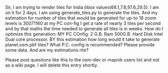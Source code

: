 Sir, I am trying to render tiles for India bbox values(68.1,7.8,97.6,29.5). I am on it for 2 days. I am using generate_tiles.py to generate the tiles. And my estimation for number of tiles that would be generated for up-to 18 zoom levels is  30071160 at my PC con-fig I get a rate of nearly 3 tiles per second and by that maths the time needed to generate all tiles is in weeks. How do I optimize this generation:
MY PC COnfig:
2 G.B. Ram
500G.B. Hard Disk
Intel Dual core processor.
BY this estimation how long would it take to generate planet.osm.pbf tiles?
What P.C. config is recommended?
Please provide some data.
And are my estimations rite?

Please post questions like this to the osm-dev or mapnik users list and not as a wiki page. I will delete this entry shortly.